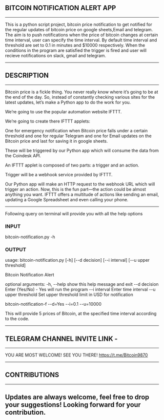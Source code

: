 ## BITCOIN NOTIFICATION ALERT APP
-----------------------------------------------------------------------------------------------------------------------------------------------

This is a python script project, bitcoin price notification to get notified for the regular updates of bitcoin price on google sheets,Email and telegram. 
The aim is to push notifications when the price of bitcoin changes at certain time interval, user can specify the time interval. By default time interval and threshold are set to 0.1 in minutes and $10000 respectively.
When the conditions in the program are satisfied the trigger is fired and user will recieve notifications on slack, gmail and telegram.


-----------------------------------------------------------------------------------------------------------------------------------------------
## DESCRIPTION 
-----------------------------------------------------------------------------------------------------------------------------------------------

Bitcoin price is a fickle thing. You never really know where it’s going to be at the end of the day. So, instead of constantly checking various sites for the latest updates, let’s make a Python app to do the work for you.

We’re going to use the popular automation website IFTTT.

We’re going to create there IFTTT applets:

One for emergency notification when Bitcoin price falls under a certain threshold and
one for regular Telegram and one for Email updates on the Bitcoin price and last for saving it in google sheets.

These will be triggered by our Python app which will consume the data from the Coindesk API.

An IFTTT applet is composed of two parts: a trigger and an action.

Trigger will be a webhook service provided by IFTTT.

Our Python app will make an HTTP request to the webhook URL which will trigger an action. Now, this is the fun part—the action could be almost anything you want. IFTTT offers a multitude of actions like sending an email, updating a Google Spreadsheet and even calling your phone.


-----------------------------------------------------------------------------------------------------------------------------------------------
Following query on terminal will provide you with all the help options 

### INPUT
bitcoin-notification.py -h

### OUTPUT 
usage: bitcoin-notification.py [-h] [--d decision] [--i interval]
                               [--u upper threshold]

Bitcoin Notification Alert

optional arguments:
  -h, --help           show this help message and exit
  --d decision         Enter (Yes/No) - Yes will run the program
  --i interval         Enter time interval
  --u upper threshold  Set upper threshold limit in USD for notification


bitcoin-notification-f --d=Yes --i=0.1 --u=10000

This will provide 5 prices of Bitcoin, at the specified time interval according to the code.


-----------------------------------------------------------------------------------------------------------------------------------------------
## TELEGRAM CHANNEL INVITE LINK - 
-----------------------------------------------------------------------------------------------------------------------------------------------

YOU ARE MOST WELCOME! SEE YOU THERE!
https://t.me/Bitcoin9870


-----------------------------------------------------------------------------------------------------------------------------------------------
## CONTRIBUTIONS
-----------------------------------------------------------------------------------------------------------------------------------------------

Updates are always welcome, feel free to drop your suggestions! 
Looking forward for your contribution. 
-----------------------------------------------------------------------------------------------------------------------------------------------

